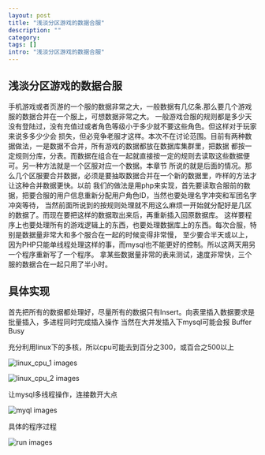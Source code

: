 ```yaml
---
layout: post
title: "浅淡分区游戏的数据合服"
description: ""
category: 
tags: []
intro: "浅淡分区游戏的数据合服"
---
```


## 浅淡分区游戏的数据合服

手机游戏或者页游的一个服的数据非常之大，一般数据有几亿条.那么要几个游戏服的数据合并在一个服上，可想数据非常之大。
一般游戏合服的规则都是多少天没有登陆过，没有充值过或者角色等级小于多少就不要这些角色。但这样对于玩家来说多多少少会
损失，但必竞争老服才这样。本次不在讨论范围。目前有两种数据做法，一是数据不合并，所有游戏的数据都放在数据库集群里，把数据
都按一定规则分库，分表。而数据在组合在一起就直接按一定的规则去读取这些数据便可。另一种方法就是一个区服对应一个数据。本章节
所说的就是后面的情况。那么几个区服要合并数据，必须是要抽取数据合并在一个新的数据里，咋样的方法才让这种合并数据更快。以前
我们的做法是用php来实现，首先要读取合服前的数据，把要合服的用户信息重新分配用户角色ID，当然也要处理名字冲突和军团名字冲突等待，
当然前面所说到的按规则处理就不用这么麻烦一开始就分配好是几区的数据了。而现在要把这样的数据取出来后，再重新插入回原数据库。
这样要程序上也要处理所有的游戏逻辑上的东西，也要处理数据库上的东西。每次合服，特别是数据量非常大和多个服合在一起的时候变得非常慢，
至少要合半天或以上，因为PHP只能单线程处理这样的事，而mysql也不能更好的控制。所以这两天用另一个程序重新写了一个程序。
拿某些数据量非常的表来测试，速度非常快，三个服的数据合在一起只用了半小时。

## 具体实现

首先把所有的数据都处理好，尽量所有的数据只有Insert。向表里插入数据要求是批量插入，多进程同时完成插入操作
当然在大并发插入下mysql可能会报 Buffer Busy


充分利用linux下的多核，所以cpu可能去到百分之300，或百合之500以上

![linux_cpu_1 images](http://felixanya.github.com/img/linux_cpu_1.jpg)

![linux_cpu_2 images](http://felixanya.github.com/img/linux_cpu_2.jpg)


让mysql多线程操作，连接数开大点

![myql images](http://felixanya.github.com/img/mysql_stats.png)

具体的程序过程

![run images](http://felixanya.github.com/img/go_run.png)